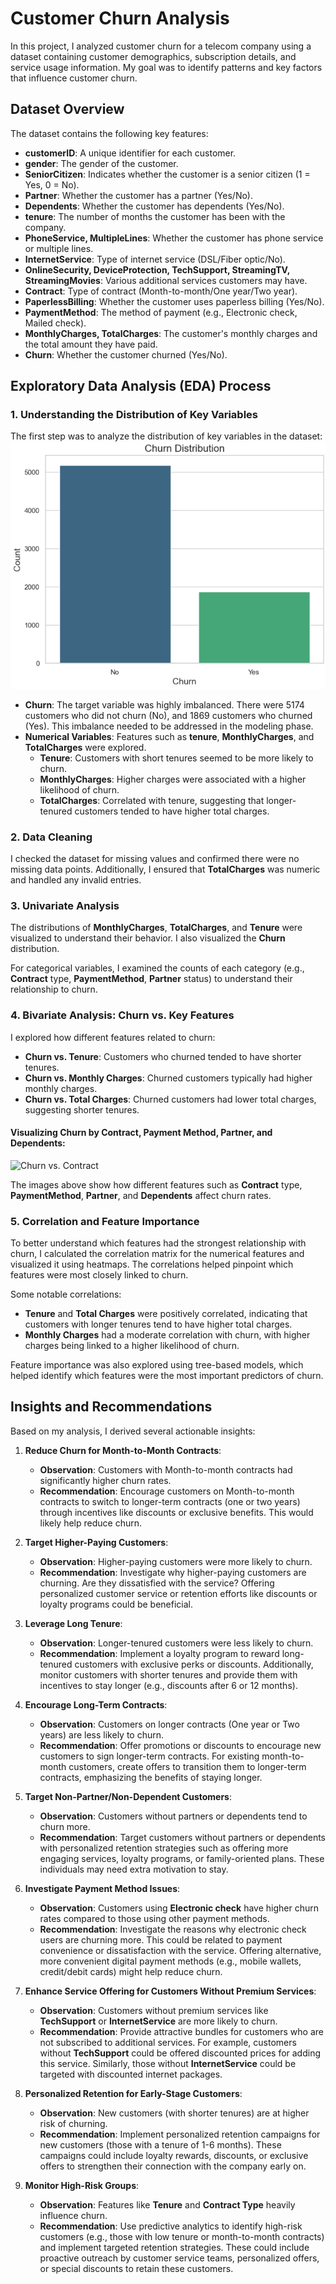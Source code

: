 # Customer Churn Analysis

In this project, I analyzed customer churn for a telecom company using a dataset containing customer demographics, subscription details, and service usage information. My goal was to identify patterns and key factors that influence customer churn.

## Dataset Overview

The dataset contains the following key features:

- **customerID**: A unique identifier for each customer.
- **gender**: The gender of the customer.
- **SeniorCitizen**: Indicates whether the customer is a senior citizen (1 = Yes, 0 = No).
- **Partner**: Whether the customer has a partner (Yes/No).
- **Dependents**: Whether the customer has dependents (Yes/No).
- **tenure**: The number of months the customer has been with the company.
- **PhoneService, MultipleLines**: Whether the customer has phone service or multiple lines.
- **InternetService**: Type of internet service (DSL/Fiber optic/No).
- **OnlineSecurity, DeviceProtection, TechSupport, StreamingTV, StreamingMovies**: Various additional services customers may have.
- **Contract**: Type of contract (Month-to-month/One year/Two year).
- **PaperlessBilling**: Whether the customer uses paperless billing (Yes/No).
- **PaymentMethod**: The method of payment (e.g., Electronic check, Mailed check).
- **MonthlyCharges, TotalCharges**: The customer's monthly charges and the total amount they have paid.
- **Churn**: Whether the customer churned (Yes/No).

## Exploratory Data Analysis (EDA) Process

### 1. **Understanding the Distribution of Key Variables**

The first step was to analyze the distribution of key variables in the dataset:
![](https://github.com/Ftsem/CustomerChurn-Python/blob/fdc5c8933b444c99139aed54837fc3845deca096/Assets/Screenshot%202025-04-10%20110147.png)
- **Churn**: The target variable was highly imbalanced. There were 5174 customers who did not churn (No), and 1869 customers who churned (Yes). This imbalance needed to be addressed in the modeling phase.
- **Numerical Variables**: Features such as **tenure**, **MonthlyCharges**, and **TotalCharges** were explored.
    - **Tenure**: Customers with short tenures seemed to be more likely to churn.
    - **MonthlyCharges**: Higher charges were associated with a higher likelihood of churn.
    - **TotalCharges**: Correlated with tenure, suggesting that longer-tenured customers tended to have higher total charges.

### 2. **Data Cleaning**

I checked the dataset for missing values and confirmed there were no missing data points. Additionally, I ensured that **TotalCharges** was numeric and handled any invalid entries.

### 3. **Univariate Analysis**

The distributions of **MonthlyCharges**, **TotalCharges**, and **Tenure** were visualized to understand their behavior. I also visualized the **Churn** distribution.

For categorical variables, I examined the counts of each category (e.g., **Contract** type, **PaymentMethod**, **Partner** status) to understand their relationship to churn.

### 4. **Bivariate Analysis: Churn vs. Key Features**

I explored how different features related to churn:

- **Churn vs. Tenure**: Customers who churned tended to have shorter tenures.
- **Churn vs. Monthly Charges**: Churned customers typically had higher monthly charges.
- **Churn vs. Total Charges**: Churned customers had lower total charges, suggesting shorter tenures.

#### Visualizing Churn by Contract, Payment Method, Partner, and Dependents:

![Churn vs. Contract](path_to_image/Churn_vs_Contract.png)

The images above show how different features such as **Contract** type, **PaymentMethod**, **Partner**, and **Dependents** affect churn rates.

### 5. **Correlation and Feature Importance**

To better understand which features had the strongest relationship with churn, I calculated the correlation matrix for the numerical features and visualized it using heatmaps. The correlations helped pinpoint which features were most closely linked to churn.

Some notable correlations:
- **Tenure** and **Total Charges** were positively correlated, indicating that customers with longer tenures tend to have higher total charges.
- **Monthly Charges** had a moderate correlation with churn, with higher charges being linked to a higher likelihood of churn.

Feature importance was also explored using tree-based models, which helped identify which features were the most important predictors of churn.

## Insights and Recommendations

Based on my analysis, I derived several actionable insights:

1. **Reduce Churn for Month-to-Month Contracts**:
   - **Observation**: Customers with Month-to-month contracts had significantly higher churn rates.
   - **Recommendation**: Encourage customers on Month-to-month contracts to switch to longer-term contracts (one or two years) through incentives like discounts or exclusive benefits. This would likely help reduce churn.

2. **Target Higher-Paying Customers**:
   - **Observation**: Higher-paying customers were more likely to churn.
   - **Recommendation**: Investigate why higher-paying customers are churning. Are they dissatisfied with the service? Offering personalized customer service or retention efforts like discounts or loyalty programs could be beneficial.

3. **Leverage Long Tenure**:
   - **Observation**: Longer-tenured customers were less likely to churn.
   - **Recommendation**: Implement a loyalty program to reward long-tenured customers with exclusive perks or discounts. Additionally, monitor customers with shorter tenures and provide them with incentives to stay longer (e.g., discounts after 6 or 12 months).

4. **Encourage Long-Term Contracts**:
   - **Observation**: Customers on longer contracts (One year or Two years) are less likely to churn.
   - **Recommendation**: Offer promotions or discounts to encourage new customers to sign longer-term contracts. For existing month-to-month customers, create offers to transition them to longer-term contracts, emphasizing the benefits of staying longer.

5. **Target Non-Partner/Non-Dependent Customers**:
   - **Observation**: Customers without partners or dependents tend to churn more.
   - **Recommendation**: Target customers without partners or dependents with personalized retention strategies such as offering more engaging services, loyalty programs, or family-oriented plans. These individuals may need extra motivation to stay.

6. **Investigate Payment Method Issues**:
   - **Observation**: Customers using **Electronic check** have higher churn rates compared to those using other payment methods.
   - **Recommendation**: Investigate the reasons why electronic check users are churning more. This could be related to payment convenience or dissatisfaction with the service. Offering alternative, more convenient digital payment methods (e.g., mobile wallets, credit/debit cards) might help reduce churn.

7. **Enhance Service Offering for Customers Without Premium Services**:
   - **Observation**: Customers without premium services like **TechSupport** or **InternetService** are more likely to churn.
   - **Recommendation**: Provide attractive bundles for customers who are not subscribed to additional services. For example, customers without **TechSupport** could be offered discounted prices for adding this service. Similarly, those without **InternetService** could be targeted with discounted internet packages.

8. **Personalized Retention for Early-Stage Customers**:
   - **Observation**: New customers (with shorter tenures) are at higher risk of churning.
   - **Recommendation**: Implement personalized retention campaigns for new customers (those with a tenure of 1-6 months). These campaigns could include loyalty rewards, discounts, or exclusive offers to strengthen their connection with the company early on.

9. **Monitor High-Risk Groups**:
   - **Observation**: Features like **Tenure** and **Contract Type** heavily influence churn.
   - **Recommendation**: Use predictive analytics to identify high-risk customers (e.g., those with low tenure or month-to-month contracts) and implement targeted retention strategies. These could include proactive outreach by customer service teams, personalized offers, or special discounts to retain these customers.

